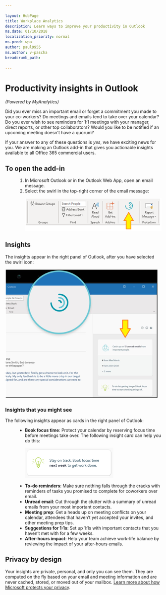 ```yaml
---

layout: HubPage
title: Workplace Analytics
description: Learn ways to improve your productivity in Outlook
ms.date: 01/10/2018
localization_priority: normal 
ms.prod: wpa
author: paul9955
ms.author: v-pascha
breadcrumb_path: 

---
```


<p>
<!-- 
1) Leave these paragraph tags intact. The H1 heading won't work without them. 
2) Note: We need to keep "layout: HubPage" in the metadata or else we get the TOC in the left pane.
3) Working on how to remove the breadcrumbs pane. Trying adding extendBreadcrumb: false to the metadata but this didn't seem to do anything. 
 -->
</p>

# Productivity insights in Outlook

_(Powered by MyAnalytics)_

Did you ever miss an important email or forget a commitment you made to your co-workers? Do meetings and emails tend to take over your calendar? Do you ever wish to see reminders for 1:1 meetings with your manager, direct reports, or other top collaborators? Would you like to be notified if an upcoming meeting doesn't have a quorum? 

If your answer to any of these questions is _yes_, we have exciting news for you. We are making an Outlook add-in that gives you actionable insights available to all Office 365 commercial users. 

## To open the add-in 

<ol>

  <li style="margin-left: 40px"> In Microsoft Outlook or in the Outlook Web App, open an email message.</li>
  <li style="margin-left: 40px">  Select the swirl in the top-right corner of the email message: 

  ![Productivity insights](images/mya/overview/productivity-insights.png)
  </li>

</ol>

## Insights

The insights appear in the right panel of Outlook, after you have selected the swirl icon:

  ![Insights panel](images/mya/overview/insights-panel.png)


### Insights that you might see

The following insights appear as cards in the right panel of Outlook:

<ul>
  <li style="margin-left: 40px">  <b>Book focus time</b>: Protect your calendar by reserving focus time before meetings take over. The following insight card can help you do this: 
  
  ![Book focus time](images/mya/overview/book-focus-time.png)</li>

  <li style="margin-left: 40px">  <b>To-do reminders</b>: Make sure nothing falls through the cracks with reminders of tasks you promised to complete for coworkers over email. </li>

  <li style="margin-left: 40px">  <b>Unread email</b>: Cut through the clutter with a summary of unread emails from your most important contacts. </li>

  <li style="margin-left: 40px">  <b>Meeting prep</b>: Get a heads up on meeting conflicts on your calendar, attendees that haven’t yet accepted your invites, and other meeting prep tips. </li>

  <li style="margin-left: 40px">  <b>Suggestions for 1:1s</b>: Set up 1:1s with important contacts that you haven’t met with for a few weeks. </li>

  <li style="margin-left: 40px">  <b>After-hours impact</b>: Help your team achieve work-life balance by reviewing the impact of your after-hours emails.</li>

</ul>

## Privacy by design 

Your insights are private, personal, and only you can see them. They are computed on the fly based on your email and meeting information and are never cached, stored, or moved out of your mailbox. [Learn more about how Microsoft protects your privacy](https://docs.microsoft.com/en-us/workplace-analytics/myanalytics/overview/privacy-guide). 